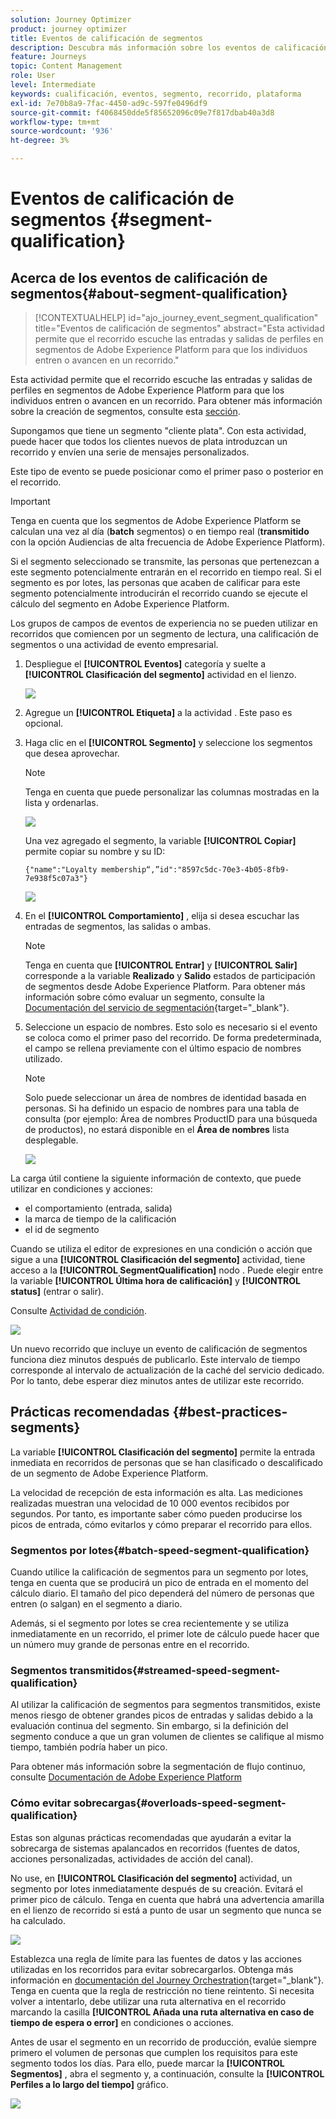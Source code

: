 ```yaml
---
solution: Journey Optimizer
product: journey optimizer
title: Eventos de calificación de segmentos
description: Descubra más información sobre los eventos de calificación de segmentos
feature: Journeys
topic: Content Management
role: User
level: Intermediate
keywords: cualificación, eventos, segmento, recorrido, plataforma
exl-id: 7e70b8a9-7fac-4450-ad9c-597fe0496df9
source-git-commit: f4068450dde5f85652096c09e7f817dbab40a3d8
workflow-type: tm+mt
source-wordcount: '936'
ht-degree: 3%

---
```


# Eventos de calificación de segmentos {#segment-qualification}

## Acerca de los eventos de calificación de segmentos{#about-segment-qualification}

>[!CONTEXTUALHELP]
>id="ajo_journey_event_segment_qualification"
>title="Eventos de calificación de segmentos"
>abstract="Esta actividad permite que el recorrido escuche las entradas y salidas de perfiles en segmentos de Adobe Experience Platform para que los individuos entren o avancen en un recorrido."

Esta actividad permite que el recorrido escuche las entradas y salidas de perfiles en segmentos de Adobe Experience Platform para que los individuos entren o avancen en un recorrido. Para obtener más información sobre la creación de segmentos, consulte esta [sección](../segment/about-segments.md).

Supongamos que tiene un segmento &quot;cliente plata&quot;. Con esta actividad, puede hacer que todos los clientes nuevos de plata introduzcan un recorrido y envíen una serie de mensajes personalizados.

Este tipo de evento se puede posicionar como el primer paso o posterior en el recorrido.

>[!IMPORTANT]
>
>Tenga en cuenta que los segmentos de Adobe Experience Platform se calculan una vez al día (**batch** segmentos) o en tiempo real (**transmitido** con la opción Audiencias de alta frecuencia de Adobe Experience Platform).
>
>Si el segmento seleccionado se transmite, las personas que pertenezcan a este segmento potencialmente entrarán en el recorrido en tiempo real. Si el segmento es por lotes, las personas que acaben de calificar para este segmento potencialmente introducirán el recorrido cuando se ejecute el cálculo del segmento en Adobe Experience Platform.
>
>Los grupos de campos de eventos de experiencia no se pueden utilizar en recorridos que comiencen por un segmento de lectura, una calificación de segmentos o una actividad de evento empresarial.


1. Despliegue el **[!UICONTROL Eventos]** categoría y suelte a **[!UICONTROL Clasificación del segmento]** actividad en el lienzo.

   ![](assets/segment5.png)

1. Agregue un **[!UICONTROL Etiqueta]** a la actividad . Este paso es opcional.

1. Haga clic en el **[!UICONTROL Segmento]** y seleccione los segmentos que desea aprovechar.

   >[!NOTE]
   >
   >Tenga en cuenta que puede personalizar las columnas mostradas en la lista y ordenarlas.

   ![](assets/segment6.png)

   Una vez agregado el segmento, la variable **[!UICONTROL Copiar]** permite copiar su nombre y su ID:

   `{"name":"Loyalty membership“,”id":"8597c5dc-70e3-4b05-8fb9-7e938f5c07a3"}`

   ![](assets/segment-copy.png)

1. En el **[!UICONTROL Comportamiento]** , elija si desea escuchar las entradas de segmentos, las salidas o ambas.

   >[!NOTE]
   >
   >Tenga en cuenta que **[!UICONTROL Entrar]** y **[!UICONTROL Salir]** corresponde a la variable **Realizado** y **Salido** estados de participación de segmentos desde Adobe Experience Platform. Para obtener más información sobre cómo evaluar un segmento, consulte la [Documentación del servicio de segmentación](https://experienceleague.adobe.com/docs/experience-platform/segmentation/tutorials/evaluate-a-segment.html#interpret-segment-results){target="_blank"}.

1. Seleccione un espacio de nombres. Esto solo es necesario si el evento se coloca como el primer paso del recorrido. De forma predeterminada, el campo se rellena previamente con el último espacio de nombres utilizado.

   >[!NOTE]
   >
   >Solo puede seleccionar un área de nombres de identidad basada en personas. Si ha definido un espacio de nombres para una tabla de consulta (por ejemplo: Área de nombres ProductID para una búsqueda de productos), no estará disponible en el **Área de nombres** lista desplegable.

   ![](assets/segment7.png)

La carga útil contiene la siguiente información de contexto, que puede utilizar en condiciones y acciones:

* el comportamiento (entrada, salida)
* la marca de tiempo de la calificación
* el id de segmento

Cuando se utiliza el editor de expresiones en una condición o acción que sigue a una **[!UICONTROL Clasificación del segmento]** actividad, tiene acceso a la **[!UICONTROL SegmentQualification]** nodo . Puede elegir entre la variable **[!UICONTROL Última hora de calificación]** y **[!UICONTROL status]** (entrar o salir).

Consulte [Actividad de condición](../building-journeys/condition-activity.md#about_condition).

![](assets/segment8.png)

Un nuevo recorrido que incluye un evento de calificación de segmentos funciona diez minutos después de publicarlo. Este intervalo de tiempo corresponde al intervalo de actualización de la caché del servicio dedicado. Por lo tanto, debe esperar diez minutos antes de utilizar este recorrido.

## Prácticas recomendadas {#best-practices-segments}

La variable **[!UICONTROL Clasificación del segmento]** permite la entrada inmediata en recorridos de personas que se han clasificado o descalificado de un segmento de Adobe Experience Platform.

La velocidad de recepción de esta información es alta. Las mediciones realizadas muestran una velocidad de 10 000 eventos recibidos por segundos. Por tanto, es importante saber cómo pueden producirse los picos de entrada, cómo evitarlos y cómo preparar el recorrido para ellos.

### Segmentos por lotes{#batch-speed-segment-qualification}

Cuando utilice la calificación de segmentos para un segmento por lotes, tenga en cuenta que se producirá un pico de entrada en el momento del cálculo diario. El tamaño del pico dependerá del número de personas que entren (o salgan) en el segmento a diario.

Además, si el segmento por lotes se crea recientemente y se utiliza inmediatamente en un recorrido, el primer lote de cálculo puede hacer que un número muy grande de personas entre en el recorrido.

### Segmentos transmitidos{#streamed-speed-segment-qualification}

Al utilizar la calificación de segmentos para segmentos transmitidos, existe menos riesgo de obtener grandes picos de entradas y salidas debido a la evaluación continua del segmento. Sin embargo, si la definición del segmento conduce a que un gran volumen de clientes se califique al mismo tiempo, también podría haber un pico.

Para obtener más información sobre la segmentación de flujo continuo, consulte [Documentación de Adobe Experience Platform](https://experienceleague.adobe.com/docs/experience-platform/segmentation/api/streaming-segmentation.html#api)

### Cómo evitar sobrecargas{#overloads-speed-segment-qualification}

Estas son algunas prácticas recomendadas que ayudarán a evitar la sobrecarga de sistemas apalancados en recorridos (fuentes de datos, acciones personalizadas, actividades de acción del canal).

No use, en **[!UICONTROL Clasificación del segmento]** actividad, un segmento por lotes inmediatamente después de su creación. Evitará el primer pico de cálculo. Tenga en cuenta que habrá una advertencia amarilla en el lienzo de recorrido si está a punto de usar un segmento que nunca se ha calculado.

![](assets/segment-error.png)

Establezca una regla de límite para las fuentes de datos y las acciones utilizadas en los recorridos para evitar sobrecargarlos. Obtenga más información en [documentación del Journey Orchestration](https://experienceleague.adobe.com/docs/journeys/using/working-with-apis/capping.html){target="_blank"}. Tenga en cuenta que la regla de restricción no tiene reintento. Si necesita volver a intentarlo, debe utilizar una ruta alternativa en el recorrido marcando la casilla **[!UICONTROL Añada una ruta alternativa en caso de tiempo de espera o error]** en condiciones o acciones.

Antes de usar el segmento en un recorrido de producción, evalúe siempre primero el volumen de personas que cumplen los requisitos para este segmento todos los días. Para ello, puede marcar la **[!UICONTROL Segmentos]** , abra el segmento y, a continuación, consulte la **[!UICONTROL Perfiles a lo largo del tiempo]** gráfico.

![](assets/segment-overload.png)

